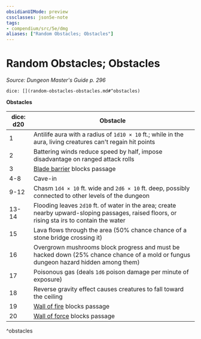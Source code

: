 ```yaml
---
obsidianUIMode: preview
cssclasses: json5e-note
tags:
- compendium/src/5e/dmg
aliases: ["Random Obstacles; Obstacles"]
---
```

# Random Obstacles; Obstacles
*Source: Dungeon Master's Guide p. 296* 

`dice: [](random-obstacles-obstacles.md#^obstacles)`

**Obstacles**

| dice: d20 | Obstacle |
|-----------|----------|
| 1 | Antilife aura with a radius of `1d10 × 10` ft.; while in the aura, living creatures can't regain hit points |
| 2 | Battering winds reduce speed by half, impose disadvantage on ranged attack rolls |
| 3 | [Blade barrier](/2-Mechanics/CLI/spells/blade-barrier.md) blocks passage |
| 4-8 | Cave-in |
| 9-12 | Chasm `1d4 × 10` ft. wide and `2d6 × 10` ft. deep, possibly connected to other levels of the dungeon |
| 13-14 | Flooding leaves `2d10` ft. of water in the area; create nearby upward-sloping passages, raised floors, or rising sta irs to contain the water |
| 15 | Lava flows through the area (50% chance chance of a stone bridge crossing it) |
| 16 | Overgrown mushrooms block progress and must be hacked down (25% chance chance of a mold or fungus dungeon hazard hidden among them) |
| 17 | Poisonous gas (deals `1d6` poison damage per minute of exposure) |
| 18 | Reverse gravity effect causes creatures to fall toward the ceiling |
| 19 | [Wall of fire](/2-Mechanics/CLI/spells/wall-of-fire.md) blocks passage |
| 20 | [Wall of force](/2-Mechanics/CLI/spells/wall-of-force.md) blocks passage |
^obstacles